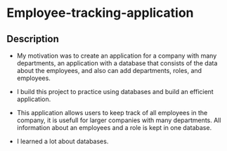 # Employee-tracking-application

## Description

- My motivation was to create an application for a company with many departments, an application with a database that consists of the data about the employees, and also can add departments, roles, and employees. 

- I build this project to practice using databases and build an efficient application. 

- This application allows users to keep track of all employees in the company, it is usefull for larger companies with many departments. All information about an employees and a role  is kept in one database. 

- I learned a lot about databases. 


